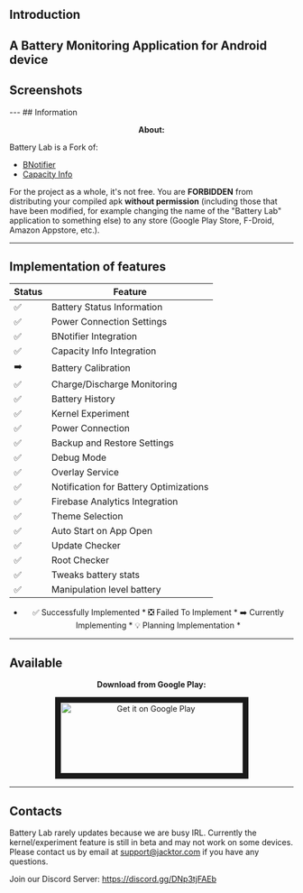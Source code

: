 
## Introduction

   A Battery Monitoring Application for Android device
---
## Screenshots
<div style="center" style="display:flex;">
 
</div>
---
## Information
<p align="center">
<b>About:</b>
</p>

Battery Lab is a Fork of:
- <a href="https://github.com/jacktor-stan/BNotifier">BNotifier</a>
- <a href="https://github.com/Ph03niX-X/CapacityInfo">Capacity Info</a>

For the project as a whole, it's not free. You are <b>FORBIDDEN</b> from distributing your compiled apk <b>without permission</b> (including those that have been modified, for example changing the name of the "Battery Lab" application to something else) to any store (Google Play Store, F-Droid, Amazon Appstore, etc.).

---

## Implementation of features
<div align="center">

| Status | Feature                                  |
|--------|------------------------------------------|
|   ✅   | Battery Status Information               |
|   ✅   | Power Connection Settings                |
|   ✅   | BNotifier Integration                    |
|   ✅   | Capacity Info Integration                |
|   ➡️   | Battery Calibration                      |
|   ✅   | Charge/Discharge Monitoring              |
|   ✅   | Battery History                          |
|   ✅   | Kernel Experiment                        |
|   ✅   | Power Connection                         |
|   ✅   | Backup and Restore Settings              |
|   ✅   | Debug Mode                               |
|   ✅   | Overlay Service                          |
|   ✅   | Notification for Battery Optimizations   |
|   ✅   | Firebase Analytics Integration           |
|   ✅   | Theme Selection                          |
|   ✅   | Auto Start on App Open                   |
|   ✅   | Update Checker                           |
|   ✅   | Root Checker 																											 |
|   ✅   | Tweaks battery stats 																			 |
|   ✅   | Manipulation level battery 													 |

* ✅ Successfully Implemented * ❎ Failed To Implement * ➡️ Currently Implementing * 💡 Planning Implementation *
</div>

---
## Available
<p align="center">
 <b>Download from Google Play:</b>
</p>

<p align="center">
<a href="https://play.google.com/store/apps/details?id=com.jacktor.batterylab">
<img src="https://play.google.com/intl/en_us/badges/images/generic/en_badge_web_generic.png" alt="Get it on Google Play" width="323" height="125" style="border: 10px solid;"/></a></p>

---
## Contacts
Battery Lab rarely updates because we are busy IRL.
Currently the kernel/experiment feature is still in beta and may not work on some devices.
Please contact us by email at support@jacktor.com if you have any questions.

Join our Discord Server: https://discord.gg/DNp3tjFAEb
